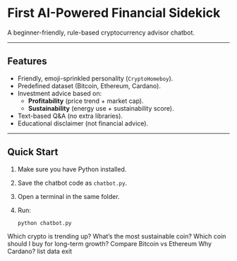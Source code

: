 # First AI-Powered Financial Sidekick

A beginner-friendly, rule-based cryptocurrency advisor chatbot.

---

## Features
- Friendly, emoji-sprinkled personality (`CryptoHomeboy`).
- Predefined dataset (Bitcoin, Ethereum, Cardano).
- Investment advice based on:
  - **Profitability** (price trend + market cap).
  - **Sustainability** (energy use + sustainability score).
- Text-based Q&A (no extra libraries).
- Educational disclaimer (not financial advice).

---

## Quick Start
1. Make sure you have Python installed.
2. Save the chatbot code as `chatbot.py`.
3. Open a terminal in the same folder.
4. Run:

   ```bash
   python chatbot.py
   ```
   
Which crypto is trending up?
What’s the most sustainable coin?
Which coin should I buy for long-term growth?
Compare Bitcoin vs Ethereum
Why Cardano?
list
data
exit
